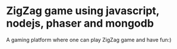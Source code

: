 # ZigZag game using javascript, nodejs, phaser and mongodb
A gaming platform where one can play ZigZag game and have fun:)
